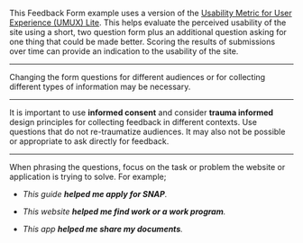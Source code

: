 This Feedback Form example uses a version of the <a target="_blank" rel="noopener nofollow" href="https://measuringu.com/umux-lite/">Usability Metric for User Experience (UMUX) Lite</a>. This helps evaluate the perceived usability of the site using a short, two question form plus an additional question asking for one thing that could be made better. Scoring the results of submissions over time can provide an indication to the usability of the site.

---

Changing the form questions for different audiences or for collecting different types of information may be necessary.

---

It is important to use **informed consent** and consider **trauma informed** design principles for collecting feedback in different contexts. Use questions that do not re-traumatize audiences. It may also not be possible or appropriate to ask directly for feedback.

---

When phrasing the questions, focus on the task or problem the website or application is trying to solve. For example;

* *This guide **helped me apply for SNAP**.*

* *This website **helped me find work or a work program**.*

* *This app **helped me share my documents**.*
